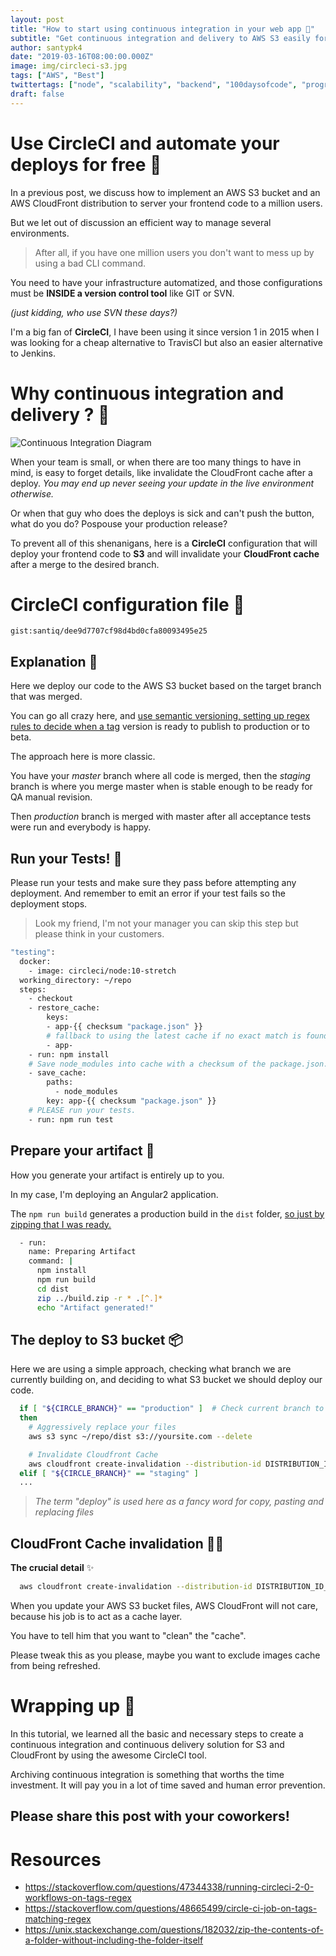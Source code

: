 ```yaml
---
layout: post
title: "How to start using continuous integration in your web app 🚀"
subtitle: "Get continuous integration and delivery to AWS S3 easily for your React or Angular app by using CircleCI"
author: santypk4
date: "2019-03-16T08:00:00.000Z"
image: img/circleci-s3.jpg
tags: ["AWS", "Best"]
twittertags: ["node", "scalability", "backend", "100daysofcode", "programming", "devops", "javascript", "continuousdelivery"]
draft: false
---
```


  # Use CircleCI and automate your deploys for free 🚢

  In a previous post, we discuss how to implement an AWS S3 bucket and an AWS CloudFront distribution to server your frontend code to a million users.

  But we let out of discussion an efficient way to manage several environments.

  > After all, if you have one million users you don't want to mess up by using a bad CLI command.

  You need to have your infrastructure automatized, and those configurations must be **INSIDE a version control tool** like GIT or SVN.

  _(just kidding, who use SVN these days?)_ 

  I'm a big fan of **CircleCI**, I have been using it since version 1 in 2015 when I was looking for a cheap alternative to TravisCI but also an easier alternative to Jenkins.

  # Why continuous integration and delivery ? 🤔 

  ![Continuous Integration Diagram](/img/circleci-s3/ci.png)
  
  When your team is small, or when there are too many things to have in mind, is easy to forget details, like invalidate the CloudFront cache after a deploy. 
  _You may end up never seeing your update in the live environment otherwise._

  Or when that guy who does the deploys is sick and can't push the button, what do you do? Pospouse your production release?

  To prevent all of this shenanigans, here is a **CircleCI** configuration that will deploy 
  your frontend code to **S3** and will invalidate your **CloudFront cache** after a merge to the desired branch.
  
  # CircleCI configuration file 🙌

  `gist:santiq/dee9d7707cf98d4bd0cfa80093495e25`

  ## Explanation 🍿

  Here we deploy our code to the AWS S3 bucket based on the target branch that was merged.

  You can go all crazy here, and [use semantic versioning, setting up regex rules to decide when a tag](https://stackoverflow.com/questions/48665499/circle-ci-job-on-tags-matching-regex) version is ready to publish to production or to beta.

  The approach here is more classic.

  You have your _master_ branch where all code is merged, then the _staging_ branch is where you merge master when is stable enough to be ready for QA manual revision.

  Then _production_ branch is merged with master after all acceptance tests were run and everybody is happy.

  ## Run your Tests! 👮

  Please run your tests and make sure they pass before attempting any deployment.
  And remember to emit an error if your test fails so the deployment stops.

  > Look my friend, I'm not your manager you can skip this step but please think in your customers.

  ```bash
  "testing":
    docker:
      - image: circleci/node:10-stretch
    working_directory: ~/repo
    steps:
      - checkout
      - restore_cache:
          keys:
          - app-{{ checksum "package.json" }}
          # fallback to using the latest cache if no exact match is found.
          - app-
      - run: npm install
      # Save node_modules into cache with a checksum of the package.json.
      - save_cache:
          paths:
            - node_modules
          key: app-{{ checksum "package.json" }}
      # PLEASE run your tests.
      - run: npm run test 
  ```

  ## Prepare your artifact 🔮

  How you generate your artifact is entirely up to you.

  In my case, I'm deploying an Angular2 application.

  The `npm run build` generates a production build in the `dist` folder, [so just by zipping that I was ready.](https://unix.stackexchange.com/questions/182032/zip-the-contents-of-a-folder-without-including-the-folder-itself)

  ```bash
    - run:
      name: Preparing Artifact
      command: |
        npm install
        npm run build 
        cd dist       
        zip ../build.zip -r * .[^.]*
        echo "Artifact generated!"
  ```


  ## The deploy to S3 bucket 📦

  Here we are using a simple approach, checking what branch we are currently building on, and deciding to what S3 bucket we should deploy our code.

  ```bash
    if [ "${CIRCLE_BRANCH}" == "production" ]  # Check current branch to decide to which S3 bucket deploy.
    then
      # Aggressively replace your files
      aws s3 sync ~/repo/dist s3://yoursite.com --delete  

      # Invalidate Cloudfront Cache
      aws cloudfront create-invalidation --distribution-id DISTRIBUTION_ID_YOUR_SITE_PRODUCTION --paths /\* 
    elif [ "${CIRCLE_BRANCH}" == "staging" ]
    ...
  ```

  > _The term "deploy" is used here as a fancy word for copy, pasting and replacing files_

  ## CloudFront Cache invalidation 🕵️‍♂️
  
  **The crucial detail** ✨

  ```bash
    aws cloudfront create-invalidation --distribution-id DISTRIBUTION_ID_YOUR_SITE_PRODUCTION --paths /\*
  ```

  When you update your AWS S3 bucket files, AWS CloudFront will not care, because his job is to act as a cache layer.

  You have to tell him that you want to "clean" the "cache".

  Please tweak this as you please, maybe you want to exclude images cache from being refreshed.

<a name="conclusion"></a>

# Wrapping up 🎉

  In this tutorial, we learned all the basic and necessary steps to create a continuous integration and continuous delivery solution for S3 and CloudFront by using the awesome CircleCI tool.
  
  Archiving continuous integration is something that worths the time investment.
  It will pay you in a lot of time saved and human error prevention.

## Please share this post with your coworkers!

# Resources

- https://stackoverflow.com/questions/47344338/running-circleci-2-0-workflows-on-tags-regex
- https://stackoverflow.com/questions/48665499/circle-ci-job-on-tags-matching-regex
- https://unix.stackexchange.com/questions/182032/zip-the-contents-of-a-folder-without-including-the-folder-itself